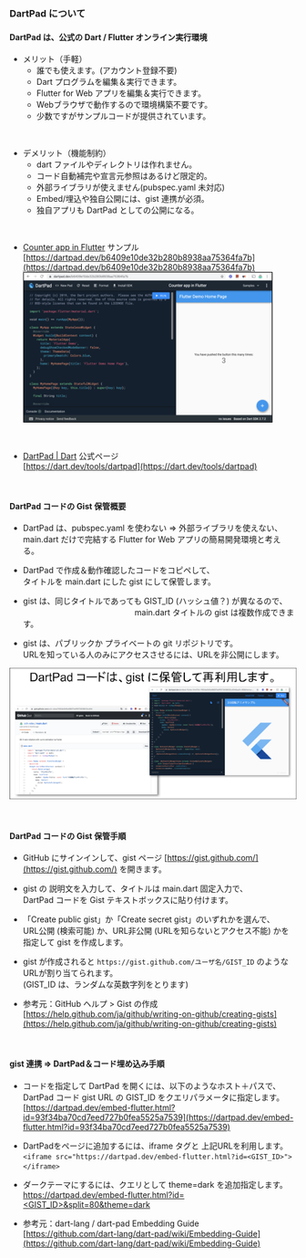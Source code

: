 ### DartPad について

#### DartPad は、公式の Dart / Flutter オンライン実行環境

- メリット（手軽）  
  - 誰でも使えます。(アカウント登録不要)  
  - Dart プログラムを編集＆実行できます。  
  - Flutter for Web アプリを編集＆実行できます。  
  - Webブラウザで動作するので環境構築不要です。  
  - 少数ですがサンプルコードが提供されています。  

<br/>

- デメリット（機能制約）  
  - dart ファイルやディレクトリは作れません。  
  - コード自動補完や宣言元参照はあるけど限定的。  
  - 外部ライブラリが使えません(pubspec.yaml 未対応)  
  - Embed/埋込や独自公開には、gist 連携が必須。  
  - 独自アプリも DartPad としての公開になる。  

<br/>

- [Counter app in Flutter](https://dartpad.dev/b6409e10de32b280b8938aa75364fa7b) サンプル  
  [https://dartpad.dev/b6409e10de32b280b8938aa75364fa7b](https://dartpad.dev/b6409e10de32b280b8938aa75364fa7b)  
  ![Counter app in Flutter](./images/count_app_in_flutter.png)

<br/>

- [DartPad | Dart](https://dart.dev/tools/dartpad) 公式ページ  
  [https://dart.dev/tools/dartpad](https://dart.dev/tools/dartpad)

<br/>

#### DartPad コードの Gist 保管概要
- DartPad は、pubspec.yaml を使わない ⇒ 外部ライブラリを使えない、  
main.dart だけで完結する Flutter for Web アプリの簡易開発環境と考える。  

- DartPad で作成＆動作確認したコードをコピペして、  
タイトルを main.dart にした gist にして保管します。  

- gist は、同じタイトルであっても GIST_ID (ハッシュ値？) が異なるので、  
　　　　　　　　　　　　　　main.dart タイトルの gist は複数作成できます。  

- gist は、パブリックか プライベートの git リポジトリです。  
URLを知っている人のみにアクセスさせるには、URLを非公開にします。

![dartpad code can save to gist](images/dartpad_code_can_save_to_gist.png)

<br/>

#### DartPad コードの Gist 保管手順
- GitHub にサインインして、gist ページ [https://gist.github.com/](https://gist.github.com/) を開きます。  

- gist の 説明文を入力して、タイトルは main.dart 固定入力で、  
DartPad コードを Gist テキストボックスに貼り付けます。  

- 「Create public gist」か「Create secret gist」のいずれかを選んで、  
URL公開 (検索可能) か、URL非公開 (URLを知らないとアクセス不能) かを指定して gist を作成します。  

- gist が作成されると `https://gist.github.com/ユーザ名/GIST_ID` のような URLが割り当てられます。  
(GIST_ID は、ランダムな英数字列をとります)  

- 参考元：GitHub ヘルプ > Gist の作成  
[https://help.github.com/ja/github/writing-on-github/creating-gists](https://help.github.com/ja/github/writing-on-github/creating-gists)

<br/>

#### gist 連携 ⇒ DartPad＆コード埋め込み手順
- コードを指定して DartPad を開くには、以下のようなホスト＋パスで、  
DartPad コード gist URL の GIST_ID をクエリパラメータに指定します。  
[https://dartpad.dev/embed-flutter.html?id=93f34ba70cd7eed727b0fea5525a7539](https://dartpad.dev/embed-flutter.html?id=93f34ba70cd7eed727b0fea5525a7539)  
- DartPadをページに追加するには、iframe タグと 上記URLを利用します。  
`<iframe src="https://dartpad.dev/embed-flutter.html?id=<GIST_ID>"></iframe>`  
- ダークテーマにするには、クエリとして theme=dark を追加指定します。  
[https://dartpad.dev/embed-flutter.html?id=<GIST_ID>&split=80&theme=dark](https://dartpad.dev/embed-flutter.html?id=<GIST_ID>&split=80&theme=dark)

- 参考元：dart-lang / dart-pad  Embedding Guide  
[https://github.com/dart-lang/dart-pad/wiki/Embedding-Guide](https://github.com/dart-lang/dart-pad/wiki/Embedding-Guide)

<br/>
<br/>
